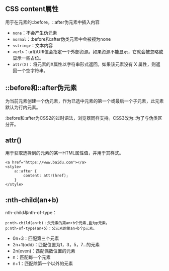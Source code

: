 ## CSS content属性

用于在元素的::before，::after伪元素中插入内容

* `none`：不会产生伪元素
* `normal`：:before和:after伪类元素中会被视为none
* `<string>`：文本内容
* `<url>`：url()URI值会指定一个外部资源。如果资源不能显示，它就会被忽略或显示一些占位。
* `attr(X)`：将元素的X属性以字符串形式返回。如果该元素没有 X 属性，则返回一个空字符串。

## ::before和::after伪元素

为当前元素创建一个伪元素，作为已选中元素的第一个或最后一个子元素，此元素默认为行内元素。

:before和:after为CSS2的过时语法，浏览器同样支持。CSS3改为::为了与伪类区分开。

## attr()

用于获取选择到的元素的某一HTML属性值，并用于其样式。

    <a href="https://www.baidu.com"></a>
    <style>
        a::after {
            content: attr(href);
        }
    </style>

## :nth-child(an+b)

nth-child与nth-of-type：

    p:nth-child(an+b)：父元素的第an+b个元素,且为p元素。
    p:nth-of-type(an+b)：父元素的第an+b个p元素。

* 0n+3：匹配第三个元素
* 2n+1(odd)：匹配位置为1，3，5，7...的元素
* 2n(even)：匹配偶数位置的元素
* n：匹配每一个元素
* n+1：匹配除第一个以外的元素
